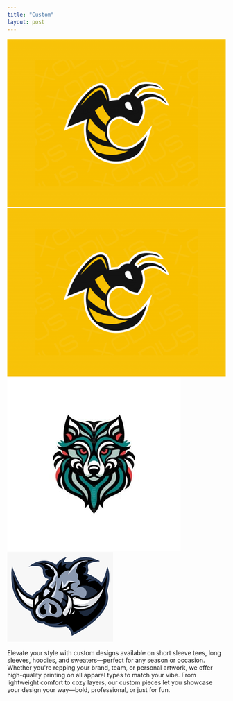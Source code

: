 ```yaml
---
title: "Custom"
layout: post
---
```


![My Logo](images/logo1.png) 
![My Logo](images/logo1.png) 
![My Logo](images/logo3.jpg) 
![My Logo](images/logo4.png) 

Elevate your style with custom designs available on short sleeve tees, long sleeves, hoodies, and sweaters—perfect for any season or occasion. Whether you're repping your brand, team, or personal artwork, we offer high-quality printing on all apparel types to match your vibe. From lightweight comfort to cozy layers, our custom pieces let you showcase your design your way—bold, professional, or just for fun.
